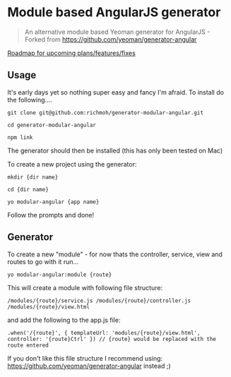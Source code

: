 # Module based AngularJS generator

> An alternative module based Yeoman generator for AngularJS - Forked from https://github.com/yeoman/generator-angular

[Roadmap for upcoming plans/features/fixes](https://github.com/yeoman/generator-angular/issues/553)

## Usage

It's early days yet so nothing super easy and fancy I'm afraid. To install do the following....

`git clone git@github.com:richmoh/generator-modular-angular.git`

`cd generator-modular-angular`

`npm link`

The generator should then be installed (this has only been tested on Mac)

To create a new project using the generator: 

`mkdir {dir name}`

`cd {dir name}`

`yo modular-angular {app name}`

Follow the prompts and done!

## Generator

To create a new "module" - for now thats the controller, service, view and routes to go with it run...

`yo modular-angular:module {route}`

This will create a module with following file structure:

`/modules/{route}/service.js
/modules/{route}/controller.js
/modules/{route}/view.html`

and add the following to the app.js file: 

`.when('/{route}', {
        templateUrl: 'modules/{route}/view.html',
        controller: '{route}Ctrl'
      }) // {route} would be replaced with the route entered`

If you don't like this file structure I recommend using: https://github.com/yeoman/generator-angular instead ;)
